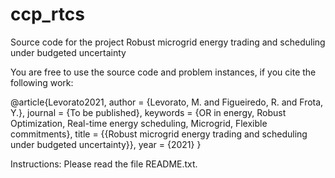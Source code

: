 # ccp_rtcs
Source code for the project Robust microgrid energy trading and scheduling under budgeted uncertainty

You are free to use the source code and problem instances, if you cite the following work:

@article{Levorato2021,
author = {Levorato, M. and Figueiredo, R. and Frota, Y.},
journal = {To be published},
keywords = {OR in energy, Robust Optimization, Real-time energy scheduling, Microgrid, Flexible commitments},
title = {{Robust microgrid energy trading and scheduling under budgeted uncertainty}},
year = {2021}
}

Instructions: 
  Please read the file README.txt.
  
